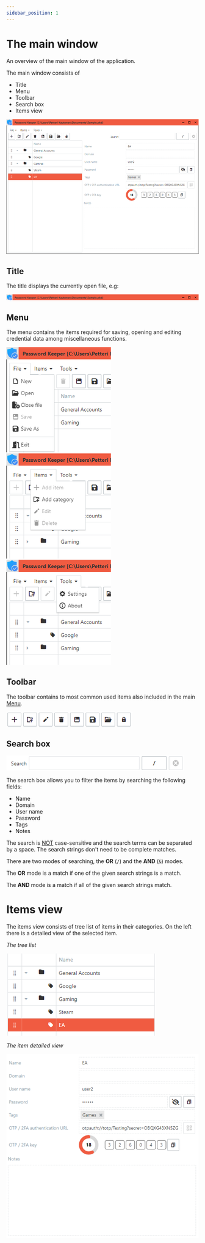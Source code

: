 ```yaml
---
sidebar_position: 1
---
```


# The main window

An overview of the main window of the application.

The main window consists of 
- Title
- Menu
- Toolbar
- Search box
- Items view

![Main window](../img/main_window_1.png)

## Title

The title displays the currently open file, e.g:

![Main window Title](../img/main_window_title_1.png)

## Menu

The menu contains the items required for saving, opening and editing credential data among miscellaneous functions.

![File Menu](../img/main_menu_1.png) ![Items Menu](../img/main_menu_2.png) ![Tools Menu](../img/main_menu_3.png)

## Toolbar

The toolbar contains to most common used items also included in the main [Menu](#menu).

![Toolbar](../img/toolbar_1.png)

## Search box

![Search Box](../img/search_box_1.png)

The search box allows you to filter the items by searching the following fields:
- Name
- Domain
- User name
- Password
- Tags
- Notes

The search is <u>NOT</u> case-sensitive and the search terms can be separated by a space. The search strings don't need to be complete matches.

There are two modes of searching, the **OR** (`/`) and the **AND** (`&`) modes.

The **OR** mode is a match if one of the given search strings is a match.

The **AND** mode is a match if all of the given search strings match.

# Items view

The items view consists of tree list of items in their categories. On the left there is a detailed view of the selected item.

*The tree list*

![Tree List](../img/tree_list_1.png)

*The item detailed view*

![Item Details](../img/item_details_1.png)